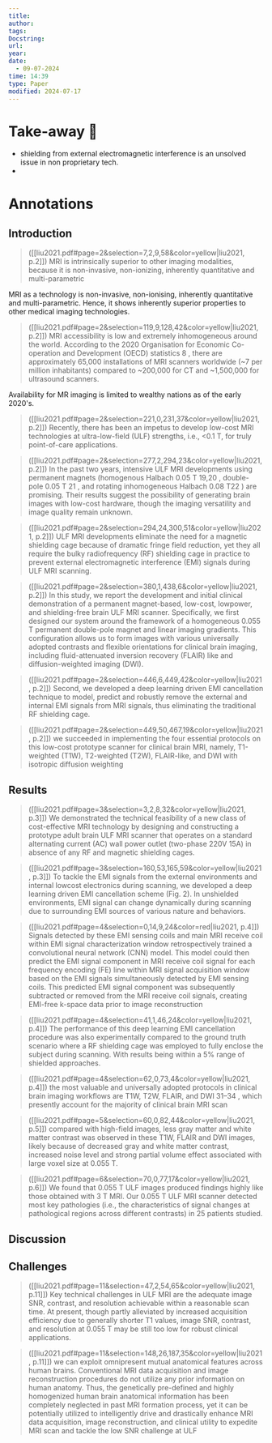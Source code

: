 ```yaml
---
title: 
author: 
tags: 
Docstring: 
url: 
year: 
date:
  - 09-07-2024
time: 14:39
type: Paper
modified: 2024-07-17
---
```


# Take-away 🥡

- shielding from external electromagnetic interference is an unsolved issue in non proprietary tech.
- 
# Annotations
## Introduction
> ([[liu2021.pdf#page=2&selection=7,2,9,58&color=yellow|liu2021, p.2]])
> MRI is intrinsically superior to other imaging modalities, because it is non-invasive, non-ionizing, inherently quantitative and multi-parametric

MRI as a technology is non-invasive, non-ionising, inherently quantitative and multi-parametric. Hence, it shows inherently superior properties to other medical imaging technologies. 

> ([[liu2021.pdf#page=2&selection=119,9,128,42&color=yellow|liu2021, p.2]])
> MRI accessibility is low and extremely inhomogeneous around the world. According to the 2020 Organisation for Economic Co-operation and Development (OECD) statistics 8 , there are approximately 65,000 installations of MRI scanners worldwide (~7 per million inhabitants) compared to ~200,000 for CT and ~1,500,000 for ultrasound scanners.

Availability for MR imaging is limited to wealthy nations as of the early 2020's. 

> ([[liu2021.pdf#page=2&selection=221,0,231,37&color=yellow|liu2021, p.2]])
> Recently, there has been an impetus to develop low-cost MRI technologies at ultra-low-field (ULF) strengths, i.e., <0.1 T, for truly point-of-care applications.

> ([[liu2021.pdf#page=2&selection=277,2,294,23&color=yellow|liu2021, p.2]])
> In the past two years, intensive ULF MRI developments using permanent magnets (homogenous Halbach 0.05 T 19,20 , double-pole 0.05 T 21 , and rotating inhomogeneous Halbach 0.08 T22 ) are promising. Their results suggest the possibility of generating brain images with low-cost hardware, though the imaging versatility and image quality remain unknown.


> ([[liu2021.pdf#page=2&selection=294,24,300,51&color=yellow|liu2021, p.2]])
> ULF MRI developments eliminate the need for a magnetic shielding cage because of dramatic fringe field reduction, yet they all require the bulky radiofrequency (RF) shielding cage in practice to prevent external electromagnetic interference (EMI) signals during ULF MRI scanning.

> ([[liu2021.pdf#page=2&selection=380,1,438,6&color=yellow|liu2021, p.2]])
> In this study, we report the development and initial clinical demonstration of a permanent magnet-based, low-cost, lowpower, and shielding-free brain ULF MRI scanner. Specifically, we first designed our system around the framework of a homogeneous 0.055 T permanent double-pole magnet and linear imaging gradients. This configuration allows us to form images with various universally adopted contrasts and flexible orientations for clinical brain imaging, including fluid-attenuated inversion recovery (FLAIR) like and diffusion-weighted imaging (DWI).

> ([[liu2021.pdf#page=2&selection=446,6,449,42&color=yellow|liu2021, p.2]])
> Second, we developed a deep learning driven EMI cancellation technique to model, predict and robustly remove the external and internal EMI signals from MRI signals, thus eliminating the traditional RF shielding cage.

> ([[liu2021.pdf#page=2&selection=449,50,467,19&color=yellow|liu2021, p.2]])
> we succeeded in implementing the four essential protocols on this low-cost prototype scanner for clinical brain MRI, namely, T1-weighted (T1W), T2-weighted (T2W), FLAIR-like, and DWI with isotropic diffusion weighting



## Results
> ([[liu2021.pdf#page=3&selection=3,2,8,32&color=yellow|liu2021, p.3]])
> We demonstrated the technical feasibility of a new class of cost-effective MRI technology by designing and constructing a prototype adult brain ULF MRI scanner that operates on a standard alternating current (AC) wall power outlet (two-phase 220V 15A) in absence of any RF and magnetic shielding cages.

> ([[liu2021.pdf#page=3&selection=160,53,165,59&color=yellow|liu2021, p.3]])
> To tackle the EMI signals from the external environments and internal lowcost electronics during scanning, we developed a deep learning driven EMI cancellation scheme (Fig. 2). In unshielded environments, EMI signal can change dynamically during scanning due to surrounding EMI sources of various nature and behaviors.

> ([[liu2021.pdf#page=4&selection=0,14,9,24&color=red|liu2021, p.4]])
> Signals detected by these EMI sensing coils and main MRI receive coil within EMI signal characterization window retrospectively trained a convolutional neural network (CNN) model. This model could then predict the EMI signal component in MRI receive coil signal for each frequency encoding (FE) line within MRI signal acquisition window based on the EMI signals simultaneously detected by EMI sensing coils. This predicted EMI signal component was subsequently subtracted or removed from the MRI receive coil signals, creating EMI-free k-space data prior to image reconstruction 

> ([[liu2021.pdf#page=4&selection=41,1,46,24&color=yellow|liu2021, p.4]])
> The performance of this deep learning EMI cancellation procedure was also experimentally compared to the ground truth scenario where a RF shielding cage was employed to fully enclose the subject during scanning. With results being within a 5% range of shielded approaches.

> ([[liu2021.pdf#page=4&selection=62,0,73,4&color=yellow|liu2021, p.4]])
> the most valuable and universally adopted protocols in clinical brain imaging workflows are T1W, T2W, FLAIR, and DWI 31–34 , which presently account for the majority of clinical brain MRI scan


> ([[liu2021.pdf#page=5&selection=60,0,82,44&color=yellow|liu2021, p.5]])
> compared with high-field images, less gray matter and white matter contrast was observed in these T1W, FLAIR and DWI images, likely because of decreased gray and white matter contrast, increased noise level and strong partial volume effect associated with large voxel size at 0.055 T.

> ([[liu2021.pdf#page=6&selection=70,0,77,17&color=yellow|liu2021, p.6]])
> We found that 0.055 T ULF images produced findings highly like those obtained with 3 T MRI. Our 0.055 T ULF MRI scanner detected most key pathologies (i.e., the characteristics of signal changes at pathological regions across different contrasts) in 25 patients studied.

## Discussion


## Challenges
> ([[liu2021.pdf#page=11&selection=47,2,54,65&color=yellow|liu2021, p.11]])
> Key technical challenges in ULF MRI are the adequate image SNR, contrast, and resolution achievable within a reasonable scan time. At present, though partly alleviated by increased acquisition efficiency due to generally shorter T1 values, image SNR, contrast, and resolution at 0.055 T may be still too low for robust clinical applications.

> ([[liu2021.pdf#page=11&selection=148,26,187,35&color=yellow|liu2021, p.11]])
> we can exploit omnipresent mutual anatomical features across human brains. Conventional MRI data acquisition and image reconstruction procedures do not utilize any prior information on human anatomy. Thus, the genetically pre-defined and highly homogenized human brain anatomical information has been completely neglected in past MRI formation process, yet it can be potentially utilized to intelligently drive and drastically enhance MRI data acquisition, image reconstruction, and clinical utility to expedite MRI scan and tackle the low SNR challenge at ULF
